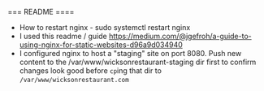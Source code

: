 === README ====
- How to restart nginx - sudo systemctl restart nginx
- I used this readme / guide https://medium.com/@jgefroh/a-guide-to-using-nginx-for-static-websites-d96a9d034940
- I configured nginx to host a "staging" site on port 8080. Push new content to the /var/www/wicksonrestaurant-staging dir first to confirm changes look good before `cp`ing that dir to `/var/www/wicksonrestaurant.com`
